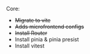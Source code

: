 Core:

- ~~Migrate to vite~~
- ~~Adds microfrontend configs~~
- ~~Install Router~~
- Install pinia & pinia presist
- Install vitest
